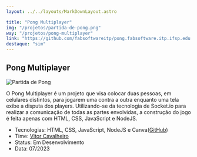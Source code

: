```yaml
---
layout: ../../layouts/MarkDownLayout.astro

title: "Pong Multiplayer"
img: "/projetos/partida-de-pong.png"
way: "/projetos/pong-multiplayer"
link: "https://github.com/fabsoftwareitp/pong.fabsoftware.itp.ifsp.edu.br"
destaque: "sim"
---
```


## Pong Multiplayer 
![Partida de Pong](/projetos/partida-de-pong.png) 

O Pong Multiplayer é um projeto que visa colocar duas pessoas, em celulares distintos, para jogarem uma contra a outra enquanto uma tela
exibe a disputa dos players. Utilizando-se da tecnologia de Socket.io para realizar a comunicação de todas as partes envolvidas, a construção
do jogo é feita apenas com HTML, CSS, JavaScript e NodeJS.
- Tecnologias: HTML, CSS, JavaScript, NodeJS e Canva([GitHub](https://github.com/fabsoftwareitp/pong.fabsoftware.itp.ifsp.edu.br)) 
- Time: [Vitor Cavalheiro](/membros/vitor-cavalheiro/)
- Status: Em Desenvolvimento
- Data: 07/2023